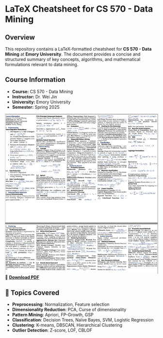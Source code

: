 # LaTeX Cheatsheet for CS 570 - Data Mining

## Overview
This repository contains a LaTeX-formatted cheatsheet for **CS 570 - Data Mining** at **Emory University**. The document provides a concise and structured summary of key concepts, algorithms, and mathematical formulations relevant to data mining.

## Course Information
- **Course:** CS 570 - Data Mining  
- **Instructor:** Dr. Wei Jin  
- **University:** Emory University  
- **Semester:** Spring 2025  


![LaTeX Cheatsheet Preview](img_cheastsheet.png)
📄 **[Download PDF](latex_cheatsheet_master-3.pdf)**  

## 📌 Topics Covered
- **Preprocessing**: Normalization, Feature selection  
- **Dimensionality Reduction**: PCA, Curse of dimensionality  
- **Pattern Mining**: Apriori, FP-Growth, GSP  
- **Classification**: Decision Trees, Naïve Bayes, SVM, Logistic Regression  
- **Clustering**: K-means, DBSCAN, Hierarchical Clustering  
- **Outlier Detection**: Z-score, LOF, CBLOF  
